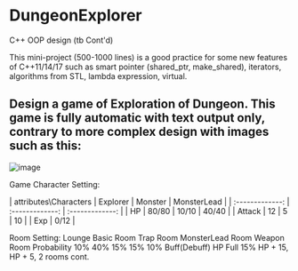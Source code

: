 # DungeonExplorer
C++ OOP design (tb Cont'd)

This mini-project (500-1000 lines) is a good practice for some new features of C++11/14/17 such as smart pointer (shared_ptr, make_shared), iterators, algorithms from STL, lambda expression, virtual.

## Design a game of Exploration of Dungeon. This game is fully automatic with text output only, contrary to more complex design with images such as this:
![image](https://user-images.githubusercontent.com/89890055/226417229-31c67cdb-8f28-4f18-9a09-2a513944f99d.png)

Game Character Setting:

| attributes\Characters  | Explorer  | Monster | MonsterLead |
| :-------------: | :-------------: | :-------------: |
| HP  | 80/80  | 10/10 | 40/40 |
| Attack  | 12  | 5 | 10 |
| Exp | 0/12 |






Room Setting:
                   Lounge         Basic Room           Trap Room          MonsterLead Room           Weapon Room
Probability         10%               40%                 15%                   15%                      10%
Buff(Debuff)      HP Full         15% HP + 15,
                                    HP + 5, 
                                 2 rooms cont.

